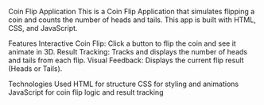 Coin Flip Application
This is a Coin Flip Application that simulates flipping a coin and counts the number of heads and tails. 
This app is built with HTML, CSS, and JavaScript.

Features
Interactive Coin Flip: Click a button to flip the coin and see it animate in 3D.
Result Tracking: Tracks and displays the number of heads and tails from each flip.
Visual Feedback: Displays the current flip result (Heads or Tails).

Technologies Used
HTML for structure
CSS for styling and animations
JavaScript for coin flip logic and result tracking
